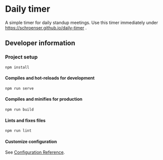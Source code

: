 # Daily timer

A simple timer for daily standup meetings.
Use this timer immediately under https://schroenser.github.io/daily-timer .

## Developer information

### Project setup
```shell
npm install
```

#### Compiles and hot-reloads for development
```shell
npm run serve
```

#### Compiles and minifies for production
```shell
npm run build
```

#### Lints and fixes files
```shell
npm run lint
```

#### Customize configuration
See [Configuration Reference](https://cli.vuejs.org/config/).
